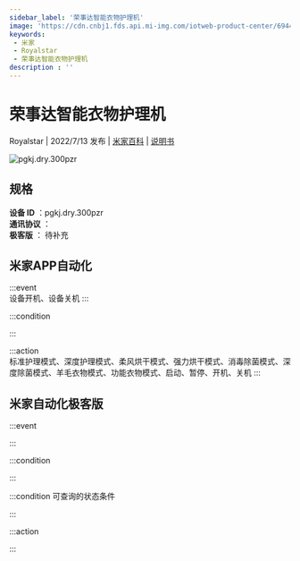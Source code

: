 ```yaml
---
sidebar_label: '荣事达智能衣物护理机'
image: 'https://cdn.cnbj1.fds.api.mi-img.com/iotweb-product-center/694492e1c6e017da63908083357ccc68_1647833435775.png?GalaxyAccessKeyId=AKVGLQWBOVIRQ3XLEW&Expires=9223372036854775807&Signature=ZP4Z/NpwUL/4XA4nm61vhcBo2b8='
keywords: 
 - 米家
 - Royalstar
 - 荣事达智能衣物护理机
description : ''
---
```

# 荣事达智能衣物护理机

Royalstar | 2022/7/13 发布 | [米家百科](https://home.mi.com/webapp/content/baike/product/index.html?model=pgkj.dry.300pzr) | [说明书](https://home.mi.com/views/introduction.html?model=pgkj.dry.300pzr&region=cn)

![pgkj.dry.300pzr](https://cdn.cnbj1.fds.api.mi-img.com/iotweb-product-center/694492e1c6e017da63908083357ccc68_1647833435775.png?GalaxyAccessKeyId=AKVGLQWBOVIRQ3XLEW&Expires=9223372036854775807&Signature=ZP4Z/NpwUL/4XA4nm61vhcBo2b8=)

## 规格  
> 
**设备 ID** ：pgkj.dry.300pzr  
**通讯协议** ：  
**极客版**  ： 待补充 


## 米家APP自动化  

:::event  
设备开机、设备关机
:::

:::condition  

:::

:::action   
标准护理模式、深度护理模式、柔风烘干模式、强力烘干模式、消毒除菌模式、深度除菌模式、羊毛衣物模式、功能衣物模式、启动、暂停、开机、关机
:::

## 米家自动化极客版  

:::event  

:::

:::condition  

:::

:::condition 可查询的状态条件  

:::

:::action  

:::

        
